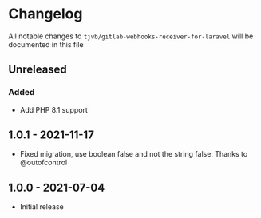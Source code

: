 # Changelog

All notable changes to `tjvb/gitlab-webhooks-receiver-for-laravel` will be documented in this file

## Unreleased

### Added
- Add PHP 8.1 support

## 1.0.1 - 2021-11-17
- Fixed migration, use boolean false and not the string false. Thanks to @outofcontrol

## 1.0.0 - 2021-07-04
- Initial release
